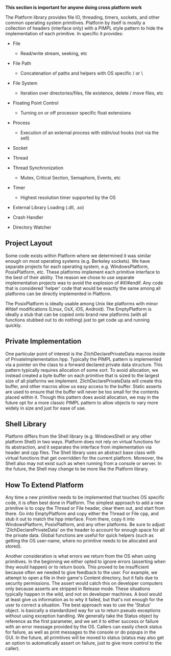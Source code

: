 **This section is important for anyone doing cross platform work**

The Platform library provides file IO, threading, timers, sockets, and other common operating system primitives. Platform by itself is mostly a collection of headers (interface only) with a PIMPL style pattern to hide the implementation of each primitive. In specific it provides:

- File

  - Read/write stream, seeking, etc

- File Path

  - Concatenation of paths and helpers with OS specific / or \

- File System

  - Iteration over directories/files, file existence, delete / move files, etc

- Floating Point Control

  - Turning on or off processor specific float extensions

- Process

  - Execution of an external process with stdin/out hooks (not via the sell)

- Socket
- Thread
- Thread Synchronization

  - Mutex, Critical Section, Semaphore, Events, etc

- Timer

  - Highest resolution timer supported by the OS

- External Library Loading (.dll, .so)
- Crash Handler
- Directory Watcher

Project Layout
--------------
Some code exists within Platform where we determined it was similar enough on most operating systems (e.g. Berkeley sockets). We have separate projects for each operating system, e.g. WindowsPlatform, PosixPlatform, etc. These platforms implement each primitive interface to the best of their ability. The reason we chose to use separate implementation projects was to avoid the explosion of #if/#endif. Any code that is considered 'helper' code that would be exactly the same among all platforms can be directly implemented in Platform.

The PosixPlatform is ideally usable among Unix like platforms with minor #ifdef modifications (Linux, OsX, iOS, Android). The EmptyPlatform is ideally a stub that can be copied onto brand new platforms (with all functions stubbed out to do nothing) just to get code up and running quickly.

Private Implementation
----------------------
One particular point of interest is the ZilchDeclarePrivateData macros inside of PrivateImplementation.hpp. Typically the PIMPL pattern is implemented via a pointer on the class to a forward declared private data structure. This pattern typically requires allocation of some sort. To avoid allocation, we instead created a byte buffer on each primitive that is sized to the largest size of all platforms we implement. ZilchDeclarePrivateData will create this buffer, and other macros allow us easy access to the buffer. Static asserts are used to ensure that the buffer will never be too small for the contents placed within it. Though this pattern does avoid allocation, we may in the future opt for a more classic PIMPL pattern to allow objects to vary more widely in size and just for ease of use.

Shell Library
-------------
Platform differs from the Shell library (e.g. WindowsShell or any other platform Shell) in two ways. Platform does not rely on virtual functions for its abstraction, and it separates the interface from implementation via header and cpp files. The Shell library uses an abstract base class with virtual functions that get overridden for the current platform. Moreover, the Shell also may not exist such as when running from a console or server. In the future, the Shell may change to be more like the Platform library.

How To Extend Platform
----------------------
Any time a new primitive needs to be implemented that touches OS specific code, it is often best done in Platform. The simplest approach to add a new primitive is to copy the Thread or File header, clear them out, and start from there. Go into EmptyPlatform and copy either the Thread or File cpp, and stub it out to match the hpp interface. From there, copy it into WindowsPlatform, PosixPlatform, and any other platforms. Be sure to adjust 'ZilchDeclarePrivateData' on the header to account for enough space for all the private data. Global functions are useful for quick helpers (such as getting the OS user-name, where no primitive needs to be allocated and stored).

Another consideration is what errors we return from the OS when using primitives. In the beginning we either opted to ignore errors (asserting when they would happen) or to return bools. This proved to be insufficient because often we needed to give feedback to the user. For example, we attempt to open a file in their game's Content directory, but it fails due to security permissions. The assert would catch this on developer computers only because asserts are stripped in Release mode. These situations typically happen in the wild, and not on developer machines. A bool would at least give us information as to why it failed, but that's not enough for the user to correct a situation. The best approach was to use the 'Status' object. is basically a standardized way for us to return pseudo exceptions without using exception handling. We generally take the Status object by reference as the first parameter, and we set it to either success or failure with an error message provided by the OS. Callers can easily check status for failure, as well as print messages to the console or do popups in the GUI. In the future, all primitives will be moved to status (status may also get an option to automatically assert on failure, just to give more control to the caller).
 

 